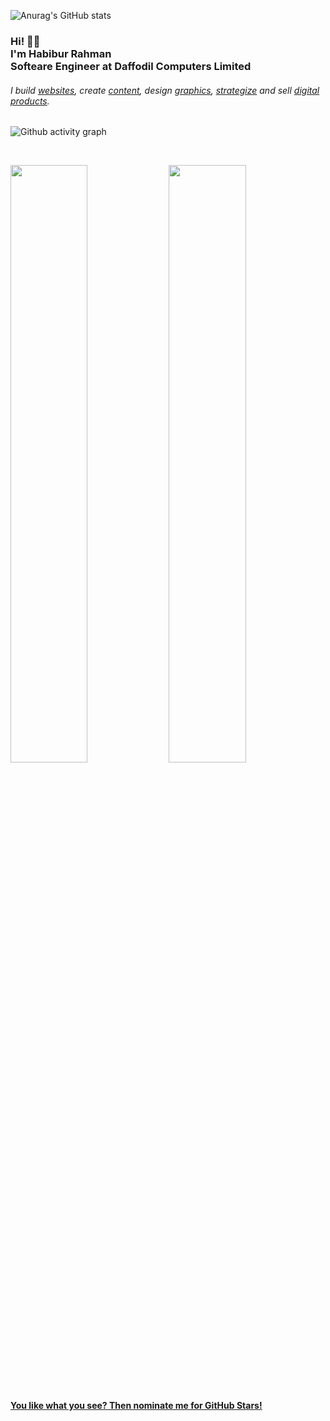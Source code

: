 ![Anurag's GitHub stats](https://github-readme-stats.vercel.app/api?username=HabiburRahman1&count_private=true)

<!-- <a href="https://AK1.io" rel="akshay2211">![](https://raw.githubusercontent.com/akshay2211/akshay2211.github.io/master/img/banner_dark.png)</a> -->
<h3>Hi! 👋🤓<br>I'm Habibur Rahman<br>Softeare Engineer at Daffodil Computers Limited</h3>
<h6>I build <a href="https://HabiburRahman1.com/portfolio">websites</a>, create <a href="https://HabiburRahman1.com/blog">content</a>, design <a href="https://HabiburRahman1.com/portfolio">graphics</a>, <a href="https://HabiburRahman1.com/book-a-consultation">strategize</a> and sell <a href="https://HabiburRahman1.com/store">digital products</a>.</h6>

![Github activity graph](https://activity-graph.herokuapp.com/graph?username=HabiburRahman1&theme=react-dark&hide_border=true&color=BDDFFF&line=6E93B5&point=BDDFFF)

<br/>
<p align="left">
  <img width="49.5%" src="https://github-readme-stats.vercel.app/api?username=HabiburRahman1&show_icons=true&count_private=true&hide_border=true" />
    <img width="49.5%" src="https://github-readme-streak-stats.herokuapp.com?user=HabiburRahman1&date_format=M%20j%5B%2C%20Y%5D)]" />
</p>
<br>

[**You like what you see? Then nominate me for GitHub Stars!**](https://stars.github.com/HabiburRahman1/)<br/>


